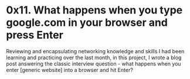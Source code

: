 # 0x11. What happens when you type google.com in your browser and press Enter

Reviewing and encapsulating networking knowledge and skills I had been learning and practicing over the last month, in this project, I wrote a blog post answering the classic interview question - what happens when you enter [generic website] into a browser and hit Enter?
